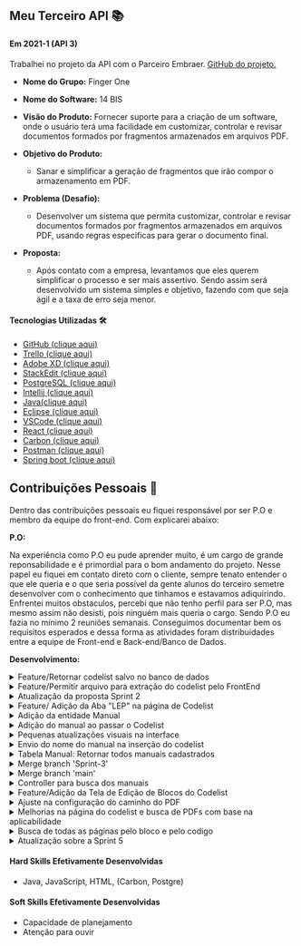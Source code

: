 ## Meu Terceiro API  📚

#### Em 2021-1 (API 3)
Trabalhei no projeto da API com o Parceiro Embraer.  [GitHub do projeto.](https://github.com/HelenAlevato/14bis)<br> 
- **Nome do Grupo:** Finger One
- **Nome do Software:**  14 BIS
- **Visão do Produto:** Fornecer suporte para a criação de um software, onde o usuário terá uma facilidade em customizar, controlar e revisar documentos formados por fragmentos armazenados em arquivos PDF.
     
 - **Objetivo do Produto:** 
	  -   Sanar e simplificar a geração de fragmentos que irão compor o armazenamento em PDF.
  
- **Problema (Desafio):** 

	- Desenvolver um sistema que permita customizar, controlar e revisar documentos formados por fragmentos armazenados em arquivos PDF, usando regras especificas para gerar o documento final.

- **Proposta:**

	-   Após contato com a empresa, levantamos que eles querem simplificar o processo e ser mais assertivo. Sendo assim será desenvolvido um sistema simples e objetivo, fazendo com que seja ágil e a taxa de erro seja menor. <br>

#### Tecnologias Utilizadas 🛠
- [GitHub (clique aqui)](https://trello.com/b/EW0XA8qH/finger-one)
 - [Trello (clique aqui)](https://trello.com/pt-BR)
 - [Adobe XD (clique aqui)](https://www.adobe.com/br/products/xd.html)
 - [StackEdit (clique aqui)]( https://stackedit.io/)
 - [PostgreSQL (clique aqui)](https://www.postgresql.org/)
 - [Intellij (clique aqui)](https://www.jetbrains.com/pt-br/idea/)
 - [Java(clique aqui)](https://www.oracle.com/br/java/technologies/javase/javase-jdk8-downloads.html)
 - [Eclipse (clique aqui)](https://www.eclipse.org/downloads/)
 - [VSCode (clique aqui)](https://code.visualstudio.com/download)
 - [React (clique aqui)](https://react-cn.github.io/react/downloads.html)
 - [Carbon (clique aqui)](https://www.carbondesignsystem.com/designing/kits/sketch/)
 - [Postman (clique aqui)](https://www.postman.com/downloads/)
 - [Spring boot (clique aqui)](https://spring.io/)

## Contribuições Pessoais 👩
Dentro das contribuições pessoais eu fiquei responsável por ser P.O e membro da equipe do front-end. Com explicarei abaixo:

**P.O:**

Na experiência como P.O eu pude aprender muito, é um cargo de grande reponsabilidade e é primordial para o bom andamento do projeto. Nesse papel eu fiquei em contato direto com o cliente, sempre tenato entender o que ele queria e o que seria possível da gente alunos do terceiro semetre desenvolver com o conhecimento que tinhamos e estavamos adiquirindo. 
Enfrentei muitos obstaculos, percebi que não tenho perfil para ser P.O, mas mesmo assim não desisti, pois ninguém mais queria o cargo.
Sendo P.O eu fazia no mínimo 2 reuniões semanais. Conseguimos documentar bem os requisitos esperados e dessa forma as atividades foram distribuidades entre a equipe de Front-end e Back-end/Banco de Dados.

**Desenvolvimento:**  

<details>
  <summary>Feature/Retornar codelist salvo no banco de dados</summary>
  ```
  ```
</details>
<details>
  <summary>Feature/Permitir arquivo para extração do codelist pelo FrontEnd</summary>
  ```
  ```
</details>
<details>
  <summary>Atualização da proposta Sprint 2</summary>
  ```
  ```
</details>
<details>
  <summary>Feature/ Adição da Aba "LEP" na página de Codelist</summary>
  ```
  ```
</details>
<details>
  <summary>Adição da entidade Manual</summary>
  ```
  ```
</details>
<details>
  <summary>Adição do manual ao passar o Codelist</summary>
  ```
  ```
</details>
<details>
  <summary>Pequenas atualizações visuais na interface</summary>
  ```
  ```
</details>
<details>
  <summary>Envio do nome do manual na inserção do codelist</summary>
  ```
  ```
</details>
<details>
  <summary>Tabela Manual: Retornar todos manuais cadastrados</summary>
  ```
  ```
</details>
<details>
  <summary>Merge branch 'Sprint-3'</summary>
  ```
  ```
</details>
<details>
  <summary>Merge branch 'main'</summary>
  ```
  ```
</details>
<details>
  <summary>Controller para busca dos manuais</summary>
  ```
  ```
</details>
<details>
  <summary>Feature/Adição da Tela de Edição de Blocos do Codelist</summary>
  ```
  ```
</details>
<details>
  <summary>Ajuste na configuração do caminho do PDF</summary>
  ```
  ```
</details>
<details>
  <summary>Melhorias na página do codelist e busca de PDFs com base na aplicabilidade</summary>
  ```
  ```
</details>
<details>
  <summary>Busca de todas as páginas pelo bloco e pelo codigo</summary>
  ```
  ```
</details>
<details>
  <summary>Atualização sobre a Sprint 5</summary>
  ```
  ```
</details>


#### Hard Skills Efetivamente Desenvolvidas
- Java, JavaScript, HTML, (Carbon, Postgre)

#### Soft Skills Efetivamente Desenvolvidas
- Capacidade de planejamento
- Atenção para ouvir
